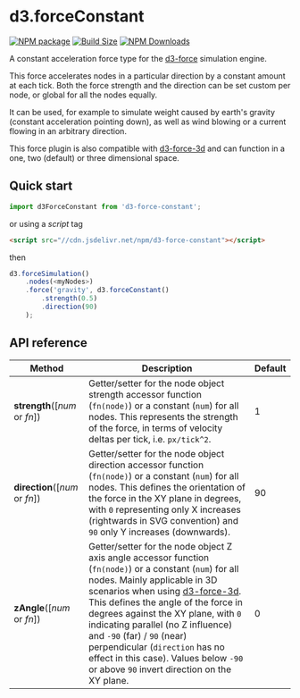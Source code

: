 d3.forceConstant
==============

[![NPM package][npm-img]][npm-url]
[![Build Size][build-size-img]][build-size-url]
[![NPM Downloads][npm-downloads-img]][npm-downloads-url]

A constant acceleration force type for the [d3-force](https://github.com/d3/d3-force) simulation engine.

This force accelerates nodes in a particular direction by a constant amount at each tick. Both the force strength and the direction can be set custom per node, or global for all the nodes equally.

It can be used, for example to simulate weight caused by earth's gravity (constant acceleration pointing down), as well as wind blowing or a current flowing in an arbitrary direction.

This force plugin is also compatible with [d3-force-3d](https://github.com/vasturiano/d3-force-3d) and can function in a one, two (default) or three dimensional space.

## Quick start

```js
import d3ForceConstant from 'd3-force-constant';
```
or using a *script* tag
```html
<script src="//cdn.jsdelivr.net/npm/d3-force-constant"></script>
```
then
```js
d3.forceSimulation()
    .nodes(<myNodes>)
    .force('gravity', d3.forceConstant()
        .strength(0.5)
        .direction(90)   
    );
```

## API reference

| Method | Description | Default |
| ------------------ | -------------------------------------------------------------------------------------------------------------------------- | ------------- |
| <b>strength</b>([<i>num</i> or <i>fn</i>]) | Getter/setter for the node object strength accessor function (`fn(node)`) or a constant (`num`) for all nodes. This represents the strength of the force, in terms of velocity deltas per tick, i.e. `px/tick^2`.  | 1 |
| <b>direction</b>([<i>num</i> or <i>fn</i>]) | Getter/setter for the node object direction accessor function (`fn(node)`) or a constant (`num`) for all nodes. This defines the orientation of the force in the XY plane in degrees, with `0` representing only X increases (rightwards in SVG convention) and `90` only Y increases (downwards).  | 90 |
| <b>zAngle</b>([<i>num</i> or <i>fn</i>]) | Getter/setter for the node object Z axis angle accessor function (`fn(node)`) or a constant (`num`) for all nodes. Mainly applicable in 3D scenarios when using [d3-force-3d](https://github.com/vasturiano/d3-force-3d). This defines the angle of the force in degrees against the XY plane, with `0` indicating parallel (no Z influence) and `-90` (far) / `90` (near) perpendicular (`direction` has no effect in this case). Values below `-90` or above `90` invert direction on the XY plane. | 0 |


[npm-img]: https://img.shields.io/npm/v/d3-force-constant
[npm-url]: https://npmjs.org/package/d3-force-constant
[build-size-img]: https://img.shields.io/bundlephobia/minzip/d3-force-constant
[build-size-url]: https://bundlephobia.com/result?p=d3-force-constant
[npm-downloads-img]: https://img.shields.io/npm/dt/d3-force-constant
[npm-downloads-url]: https://www.npmtrends.com/d3-force-constant
